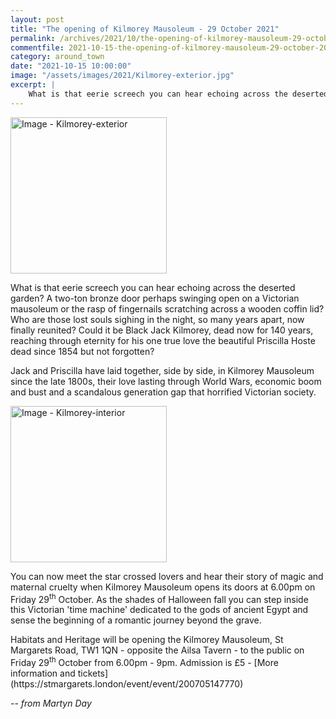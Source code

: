 ```yaml
---
layout: post
title: "The opening of Kilmorey Mausoleum - 29 October 2021"
permalink: /archives/2021/10/the-opening-of-kilmorey-mausoleum-29-october-2021.html
commentfile: 2021-10-15-the-opening-of-kilmorey-mausoleum-29-october-2021
category: around_town
date: "2021-10-15 10:00:00"
image: "/assets/images/2021/Kilmorey-exterior.jpg"
excerpt: |
    What is that eerie screech you can hear echoing across the deserted garden? A two-ton bronze door perhaps swinging open on a Victorian mausoleum or the rasp of fingernails scratching across a wooden coffin lid? Who are those lost souls sighing in the night, so many years apart, now finally reunited? Could it be Black Jack Kilmorey, dead now for 140 years, reaching through eternity for his one true love the beautiful Priscilla Hoste dead since 1854 but not forgotten?
---
```

<a href="/assets/images/2021/Kilmorey-exterior.jpg" title="Click for a larger image"><img src="/assets/images/2021/Kilmorey-exterior-thumb.jpg" width="250" alt="Image - Kilmorey-exterior"  class="photo right"/></a>

What is that eerie screech you can hear echoing across the deserted garden? A two-ton bronze door perhaps swinging open on a Victorian mausoleum or the rasp of fingernails scratching across a wooden coffin lid? Who are those lost souls sighing in the night, so many years apart, now finally reunited? Could it be Black Jack Kilmorey, dead now for 140 years, reaching through eternity for his one true love the beautiful Priscilla Hoste dead since 1854 but not forgotten?

Jack and Priscilla have laid together, side by side, in Kilmorey Mausoleum since the late 1800s, their love lasting through World Wars, economic boom and bust and a scandalous generation gap that horrified Victorian society.

<a href="/assets/images/2021/Kilmorey-interior.jpg" title="Click for a larger image"><img src="/assets/images/2021/Kilmorey-interior-thumb.jpg" width="250" alt="Image - Kilmorey-interior"  class="photo right"/></a>

You can now meet the star crossed lovers and hear their story of magic and maternal cruelty when Kilmorey Mausoleum opens its doors at 6.00pm on Friday 29<sup>th</sup> October. As the shades of Halloween fall you can step inside this Victorian 'time machine' dedicated to the gods of ancient Egypt and sense the beginning of a romantic journey beyond the grave.

<div class="box" markdown="1">
Habitats and Heritage will be opening the Kilmorey Mausoleum, St Margarets Road, TW1 1QN - opposite the Ailsa Tavern - to the public on Friday 29<sup>th</sup> October from 6.00pm - 9pm. Admission is &pound;5 - [More information and tickets](https://stmargarets.london/event/event/200705147770)
</div>

<cite>-- from Martyn Day</cite>